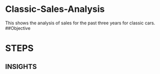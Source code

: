 # Classic-Sales-Analysis
This shows the analysis of sales for the past three years for classic cars.
##Objective



# STEPS




## INSIGHTS



